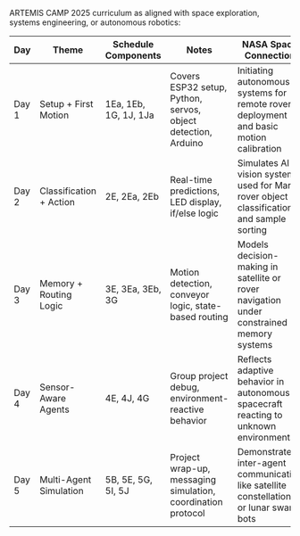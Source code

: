 ARTEMIS CAMP 2025 curriculum as aligned with space exploration, systems engineering, or autonomous robotics:

| **Day** | **Theme**               | **Schedule Components** | **Notes**                                                     | **NASA Space Connection**                                                                |
| ------- | ----------------------- | ----------------------- | ------------------------------------------------------------- | ---------------------------------------------------------------------------------------- |
| Day 1   | Setup + First Motion    | 1Ea, 1Eb, 1G, 1J, 1Ja   | Covers ESP32 setup, Python, servos, object detection, Arduino | Initiating autonomous systems for remote rover deployment and basic motion calibration   |
| Day 2   | Classification + Action | 2E, 2Ea, 2Eb            | Real-time predictions, LED display, if/else logic             | Simulates AI vision systems used for Mars rover object classification and sample sorting |
| Day 3   | Memory + Routing Logic  | 3E, 3Ea, 3Eb, 3G        | Motion detection, conveyor logic, state-based routing         | Models decision-making in satellite or rover navigation under constrained memory systems |
| Day 4   | Sensor-Aware Agents     | 4E, 4J, 4G              | Group project debug, environment-reactive behavior            | Reflects adaptive behavior in autonomous spacecraft reacting to unknown environments     |
| Day 5   | Multi-Agent Simulation  | 5B, 5E, 5G, 5I, 5J      | Project wrap-up, messaging simulation, coordination protocol  | Demonstrates inter-agent communication like satellite constellations or lunar swarm bots |


